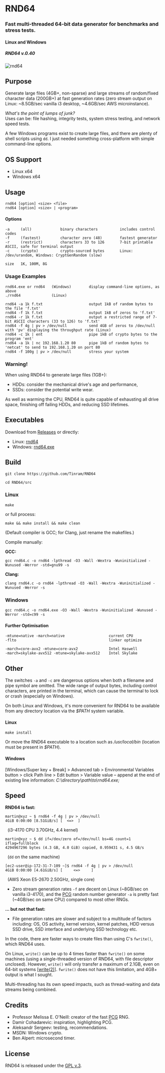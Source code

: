 
# RND64

### Fast multi-threaded 64-bit data generator for benchmarks and stress tests.

#### Linux and Windows

##### RND64 v.0.40


[1]: https://tinram.github.io/images/rnd64.png
![rnd64][1]


## Purpose

Generate large files (4GB+, non-sparse) and large streams of random/fixed character data (200GB+) at fast generation rates (zero stream output on Linux: ~8.5GB/sec vanilla i3 desktop, ~4.6GB/sec AWS microinstance).

*What's the point of lumps of junk?*  
Uses can be: file hashing, integrity tests, system stress testing, and network speed tests.

A few Windows programs exist to create large files, and there are plenty of shell scripts using `dd`. I just needed something cross-platform with simple command-line options.


## OS Support

+ Linux x64
+ Windows x64


## Usage

    rnd64 [option] <size> <file>
    rnd64 [option] <size> | <program>

#### Options

    -a     (all)             binary characters          includes control codes
    -f     (fastest)         character zero (48)        fastest generator
    -r     (restrict)        characters 33 to 126       7-bit printable ASCII, safe for terminal output
    -c     (crypto)          crypto-sourced bytes       Linux: /dev/urandom, Windows: CryptGenRandom (slow)

    size   1K, 100M, 8G


### Usage Examples

    rnd64.exe or rnd64   (Windows)        display command-line options, as above
    ./rnd64              (Linux)

    rnd64 -a 1k f.txt                     output 1kB of random bytes to the file 'f.txt'
    rnd64 -f 1k f.txt                     output 1kB of zeros to 'f.txt'
    rnd64 -r 1k f.txt                     output a restricted range of 7-bit ASCII characters (33 to 126) to 'f.txt'
    rnd64 -f 4g | pv > /dev/null          send 4GB of zeros to /dev/null with 'pv' displaying the throughput rate (Linux)
    rnd64 -c 1k | ent                     pipe 1kB of crypto bytes to the program 'ent'
    rnd64 -a 1k | nc 192.168.1.20 80      pipe 1kB of random bytes to 'netcat' to send to 192.168.1.20 on port 80
    rnd64 -f 100g | pv > /dev/null        stress your system


### Warning!

When using RND64 to generate large files (1GB+):

+ HDDs: consider the mechanical drive's age and performance,
+ SSDs: consider the potential write wear.

As well as warming the CPU, RND64 is quite capable of exhausting all drive space, finishing off failing HDDs, and reducing SSD lifetimes.


## Executables

Download from [Releases](https://github.com/Tinram/RND64/releases/latest) or directly:

+ Linux: [rnd64](https://github.com/Tinram/RND64/raw/master/bin/rnd64)
+ Windows: [rnd64.exe](https://github.com/Tinram/RND64/raw/master/bin/rnd64.exe)


## Build

    git clone https://github.com/Tinram/RND64

    cd RND64/src

### Linux

    make

or full process:

    make && make install && make clean

(Default compiler is GCC; for Clang, just rename the makefiles.)

Compile manually:

**GCC:**

    gcc rnd64.c -o rnd64 -lpthread -O3 -Wall -Wextra -Wuninitialized -Wunused -Werror -std=gnu99 -s

**Clang:**

    clang rnd64.c -o rnd64 -lpthread -O3 -Wall -Wextra -Wuninitialized -Wunused -Werror -s

### Windows

    gcc rnd64.c -o rnd64.exe -O3 -Wall -Wextra -Wuninitialized -Wunused -Werror -std=c99 -s

#### Further Optimisation

    -mtune=native -march=native                    current CPU
    -flto                                          linker optimize

    -march=core-avx2 -mtune=core-avx2              Intel Haswell
    -march=skylake-avx512 -mtune=skylake-avx512    Intel Skylake


## Other

The switches `-a` and `-c` are dangerous options when both a filename and pipe symbol are omitted. The wide range of output bytes, including control characters, are printed in the terminal, which can cause the terminal to lock or crash (especially on Windows).

On both Linux and Windows, it's more convenient for RND64 to be available from any directory location via the *$PATH* system variable.

#### Linux

    make install

Or move the RND64 executable to a location such as */usr/local/bin* (location must be present in *$PATH*).

#### Windows

[Windows/Super key + Break] > Advanced tab > Environmental Variables button > click Path line > Edit button > Variable value &ndash; append at the end of existing line information: *C:\directory\path\to\rnd64.exe\;*


## Speed

**RND64 is fast:**

    martin@xyz ~ $ rnd64 -f 4g | pv > /dev/null
    4GiB 0:00:00 [8.51GiB/s] [  <=>  ]

&nbsp;&nbsp;(i3-4170 CPU 3.70GHz, 4.4 kernel)

    martin@xyz ~ $ dd if=/dev/zero of=/dev/null bs=4G count=1 iflag=fullblock
    4294967296 bytes (4.3 GB, 4.0 GiB) copied, 0.959431 s, 4.5 GB/s

&nbsp;&nbsp;(`dd` on the same machine)

    [ec2-user@ip-172-31-7-109 ~]$ rnd64 -f 4g | pv > /dev/null
    4GiB 0:00:00 [4.61GiB/s] [     <=>     ]

&nbsp;&nbsp;(AWS Xeon E5-2670 2.50GHz, single core)

+ Zero stream generation rates `-f` are decent on Linux (~8GB/sec on vanilla i3-4170), and the [PCG](http://www.pcg-random.org/) random number generator `-a` is pretty fast (~4GB/sec on same CPU) compared to most other RNGs.

**... but not that fast:**

+ File generation rates are slower and subject to a multitude of factors including: OS, OS activity, kernel version, kernel patches, HDD versus SSD drive, SSD interface and underlying SSD technology etc.

In the code, there are faster ways to create files than using C's `fwrite()`, which RND64 uses.

On Linux, `write()` can be up to 4 times faster than `fwrite()` on some machines (using a single-threaded version of RND64, with file descriptor unclosed).  However, `write()` will only transfer a maximum of 2.1GB, even on 64-bit systems [[write(2)](http://man7.org/linux/man-pages/man2/write.2.html)]. `fwrite()` does not have this limitation, and 4GB+ output is what I sought.

Multi-threading has its own speed impacts, such as thread-waiting and data streams being combined.


## Credits

+ Professor Melissa E. O'Neill: creator of the fast [PCG](http://www.pcg-random.org/) RNG.
+ Damir Cohadarevic: inspiration, highlighting PCG.
+ Aleksandr Sergeev: testing, recommendations.
+ MSDN: Windows crypto.
+ Ben Alpert: microsecond timer.


## License

RND64 is released under the [GPL v.3](https://www.gnu.org/licenses/gpl-3.0.html).
